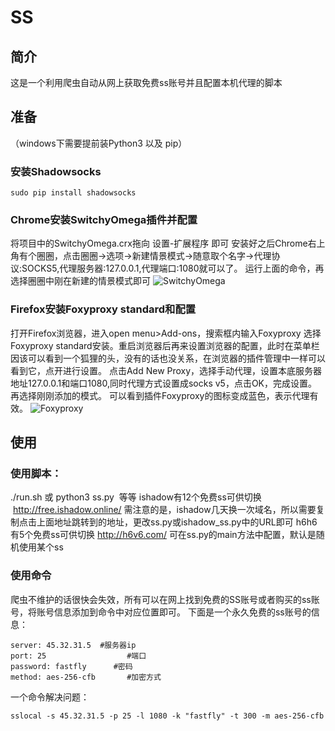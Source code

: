 # SS

## 简介
这是一个利用爬虫自动从网上获取免费ss账号并且配置本机代理的脚本

## 准备

（windows下需要提前装Python3 以及 pip）

### 安装Shadowsocks
```
sudo pip install shadowsocks
```
### Chrome安装SwitchyOmega插件并配置
将项目中的SwitchyOmega.crx拖向 设置-扩展程序 即可
安装好之后Chrome右上角有个圈圈，点击圈圈->选项->新建情景模式->随意取个名字->代理协议:SOCKS5,代理服务器:127.0.0.1,代理端口:1080就可以了。
运行上面的命令，再选择圈圈中刚在新建的情景模式即可
![SwitchyOmega](http://i1.piimg.com/1949/3075a58fc94b937a.png)


### Firefox安装Foxyproxy standard和配置
打开Firefox浏览器，进入open menu>Add-ons，搜索框内输入Foxyproxy 选择Foxyproxy standard安装。重启浏览器后再来设置浏览器的配置，此时在菜单栏因该可以看到一个狐狸的头，没有的话也没关系，在浏览器的插件管理中一样可以看到它，点开进行设置。
点击Add New Proxy，选择手动代理，设置本底服务器地址127.0.0.1和端口1080,同时代理方式设置成socks v5，点击OK，完成设置。
再选择刚刚添加的模式。
可以看到插件Foxyproxy的图标变成蓝色，表示代理有效。
![Foxyproxy](http://oe7jbxyeb.bkt.clouddn.com/Using%20Shadowsocks%20to%20gain%20Google%2002.png)

## 使用
### 使用脚本： 
./run.sh  或  python3 ss.py  等等
ishadow有12个免费ss可供切换  http://free.ishadow.online/ 
需注意的是，ishadow几天换一次域名，所以需要复制点击上面地址跳转到的地址，更改ss.py或ishadow_ss.py中的URL即可
h6h6有5个免费ss可供切换  http://h6v6.com/ 
可在ss.py的main方法中配置，默认是随机使用某个ss

### 使用命令
爬虫不维护的话很快会失效，所有可以在网上找到免费的SS账号或者购买的ss账号，将账号信息添加到命令中对应位置即可。
下面是一个永久免费的ss账号的信息：
```
server: 45.32.31.5  #服务器ip
port: 25          		  #端口
password: fastfly      #密码
method: aes-256-cfb 	  #加密方式
```
一个命令解决问题：	
```
sslocal -s 45.32.31.5 -p 25 -l 1080 -k "fastfly" -t 300 -m aes-256-cfb
```
